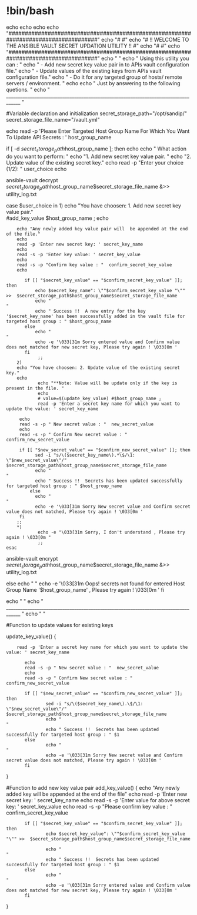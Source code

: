 # !bin/bash
echo
echo
echo
echo "####################################################################################"
echo "#                                                                                  #"
echo "#        !!  WELCOME TO THE ANSIBLE VAULT SECRET UPDATION UTILITY  !!              #"
echo "#                                                                                  #"
echo "####################################################################################"
echo "                                                                                     "
echo " Using this utility you can : "
echo " 		- Add new secret key value pair in to APIs vault configuration file."
echo " 		- Update values of the existing keys from APIs vault configuration file."
echo "		- Do it for any targeted group of hosts/ remote servers / environment. "
echo
echo " Just by answering to the following quetions. "
echo " ____________________________________________________________________________________ "

#Variable declaration and initialization
secret_storage_path="/opt/sandip/"
secret_storage_file_name="/vault.yml"


echo
read -p 'Please Enter Targeted Host Group Name For Which You Want To Update API Secrets : ' host_group_name

if [ -d $secret_storage_path$host_group_name ]; then
   echo
   echo " What action do you want to perform:              "
   echo "1. Add new secret key value pair.          "
   echo "2. Update value of the existing secret key."
   echo
   read -p  "Enter your choice (1/2): " user_choice
   echo 

   ansible-vault decrypt $secret_storage_path$host_group_name$secret_storage_file_name &>> utility_log.txt

   case $user_choice in
        1)
                echo "You have choosen: 1. Add new secret key value pair."                
                #add_key_value $host_group_name ; 
		echo		
				
		echo "Any newly added key value pair will  be appended at the end of the file."
		echo
		read -p 'Enter new secret key: ' secret_key_name
		echo
		read -s -p 'Enter key value: ' secret_key_value
		echo
		read -s -p "Confirm key value : "  confirm_secret_key_value
		echo

		   if [[ "$secret_key_value" == "$confirm_secret_key_value" ]]; then
			   echo $secret_key_name": \""$confirm_secret_key_value "\"" >>  $secret_storage_path$host_group_name$secret_storage_file_name
			   echo "                                                                                      "
			   echo " Success !!  A new entry for the key '$secret_key_name' has been successfully added in the vault file for targeted host group : " $host_group_name
		   else
			   echo "                                                                                     "
			   echo -e '\033[31m Sorry entered value and Confirm value does not matched for new secret key, Please try again ! \033[0m '
		   fi
                ;;
        2)
		echo "You have choosen: 2. Update value of the existing secret key." 
		echo
                echo "**Note: Value will be update only if the key is present in the file. "
                echo
                # value=$(update_key_value) #$host_group_name ;
                read -p 'Enter a secret key name for which you want to update the value: ' secret_key_name
		 
		 echo
		 read -s -p " New secret value : "  new_secret_value
		 echo
		 read -s -p " Confirm New secret value : "  confirm_new_secret_value

		 if [[ "$new_secret_value" == "$confirm_new_secret_value" ]]; then
			   sed -i "s/\($secret_key_name\).*\$/\1: \"$new_secret_value\"/"  $secret_storage_path$host_group_name$secret_storage_file_name
			   echo "                                                                                      "
			   echo " Success !!  Secrets has been updated successfully for targeted host group : " $host_group_name
	    	 else
			   echo "                                                                                     "
			   echo -e '\033[31m Sorry New secret value and Confirm secret value does not matched, Please try again ! \033[0m '
		 fi
		;;
        *)
                echo -e "\033[31m Sorry, I don't understand , Please try again ! \033[0m "
                ;;
    esac

   ansible-vault encrypt $secret_storage_path$host_group_name$secret_storage_file_name &>> utility_log.txt

else
   echo "                                                                                     "
   echo -e '\033[31m Oops! secrets not found for entered Host Group Name '$host_group_name' , Please try again ! \033[0m '
fi

echo "                                                                                      "
echo " ____________________________________________________________________________________ "
echo "                                                                                      "


#Function to update values for existing keys

update_key_value()
   {

        read -p 'Enter a secret key name for which you want to update the value: ' secret_key_name

           echo
           read -s -p " New secret value : "  new_secret_value
           echo
           read -s -p " Confirm New secret value : "  confirm_new_secret_value

           if [[ "$new_secret_value" == "$confirm_new_secret_value" ]]; then
                   sed -i "s/\($secret_key_name\).\$/\1: \"$new_secret_value\"/"  $secret_storage_path$host_group_name$secret_storage_file_name
                   echo "                                                                                      "
                   echo " Success !!  Secrets has been updated successfully for targeted host group : " $1
           else
                   echo "                                                                                     "
                   echo -e '\033[31m Sorry New secret value and Confirm secret value does not matched, Please try again ! \033[0m '
           fi

   }


#Function to add new key value pair
add_key_value()
   {
    echo "Any newly added key will be appended at the end of the file"
    echo
        read -p 'Enter new secret key: ' secret_key_name
        echo
        read -s -p 'Enter value for above secret key: ' secret_key_value
        echo
        read -s -p "Please confirm key value : "  confirm_secret_key_value

           if [[ "$secret_key_value" == "$confirm_secret_key_value" ]]; then
                   echo $secret_key_value": \""$confirm_secret_key_value "\"" >>  $secret_storage_path$host_group_name$secret_storage_file_name

                   echo "                                                                                      "
                   echo " Success !!  Secrets has been updated successfully for targeted host group : " $1
           else
                   echo "                                                                                     "
                   echo -e '\033[31m Sorry entered value and Confirm value does not matched for new secret key, Please try again ! \033[0m '
           fi

   }
